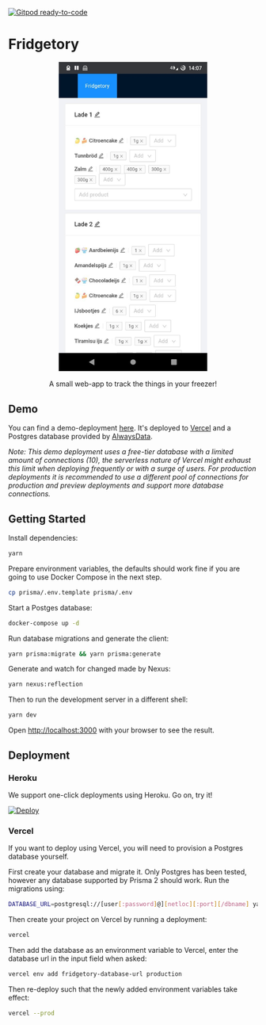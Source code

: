 [![Gitpod ready-to-code](https://img.shields.io/badge/Gitpod-ready--to--code-blue?logo=gitpod&style=for-the-badge)](https://gitpod.io/#https://github.com/Addono/Fridgetory)

# Fridgetory

<div align="center">
  <img src="./docs/imgs/screenshot.jpg" width="300px" />
  <p>A small web-app to track the things in your freezer!</p>
</div>

## Demo

You can find a demo-deployment [here](https://fridgetory.now.sh). It's deployed to [Vercel](https://vercel.com) and a Postgres database provided by [AlwaysData](https://alwaysdata.com).

_Note: This demo deployment uses a free-tier database with a limited amount of connections (10), the serverless nature of Vercel might exhaust this limit when deploying frequently or with a surge of users. For production deployments it is recommended to use a different pool of connections for production and preview deployments and support more database connections._

## Getting Started

Install dependencies:

```bash
yarn
```

Prepare environment variables, the defaults should work fine if you are going to use Docker Compose in the next step.

```bash
cp prisma/.env.template prisma/.env
```

Start a Postges database:

```bash
docker-compose up -d
```

Run database migrations and generate the client:

```bash
yarn prisma:migrate && yarn prisma:generate
```

Generate and watch for changed made by Nexus:

```bash
yarn nexus:reflection
```

Then to run the development server in a different shell:

```bash
yarn dev
```

Open [http://localhost:3000](http://localhost:3000) with your browser to see the result.

## Deployment

### Heroku

We support one-click deployments using Heroku. Go on, try it!

[![Deploy](https://www.herokucdn.com/deploy/button.svg)](https://heroku.com/deploy?template=https://github.com/Addono/Fridgetory/tree/main)

### Vercel

If you want to deploy using Vercel, you will need to provision a Postgres database yourself.

First create your database and migrate it. Only Postgres has been tested, however any database supported by Prisma 2 should work. Run the migrations using:

```bash
DATABASE_URL=postgresql://[user[:password]@][netloc][:port][/dbname] yarn prisma:migrate
```

Then create your project on Vercel by running a deployment:

```bash
vercel
```

Then add the database as an environment variable to Vercel, enter the database url in the input field when asked:

```bash
vercel env add fridgetory-database-url production
```

Then re-deploy such that the newly added environment variables take effect:

```bash
vercel --prod
```
